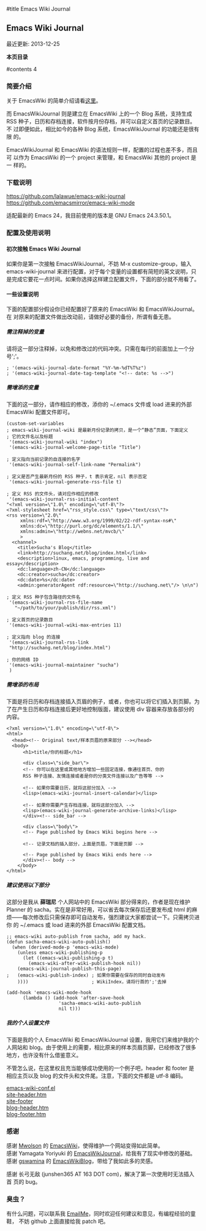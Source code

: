 
#title Emacs Wiki Journal

## Emacs Wiki Journal

最近更新: 2013-12-25

**本页目录**

#contents 4


### 简要介绍

关于 EmacsWiki 的简单介绍请看[这里](scratch#EmacsWiki)。

而 EmacsWikiJournal 则是建立在 EmacsWiki 上的一个 Blog 系统，支持生成
RSS 种子，日历和存档连接，软件按月份存档，并可以自定义首页的记录数目。不
过即便如此，相比如今的各种 Blog 系统，EmacsWikiJournal 的功能还是很有限
的。

EmacsWikiJournal 和 EmacsWiki 的语法规则一样，配置的过程也差不多，而且可
以作为 EmacsWiki 的一个 project 来管理，和 EmacsWiki 其他的 project 是一
样的。

### 下载说明


<https://github.com/lalawue/emacs-wiki-journal><br />
<https://github.com/emacsmirror/emacs-wiki-mode><br />

适配最新的 Emacs 24，我目前使用的版本是 GNU Emacs 24.3.50.1。


### 配置及使用说明

#### 初次接触 Emacs Wiki Journal

如果你是第一次接触 EmacsWikiJournal，不妨 M-x customize-group，输入
emacs-wiki-journal 来进行配置，对于每个变量的设置都有简短的英文说明，只
是完成它要花一点时间。如果你选择这样建立配置文件，下面的部分就不用看了。

#### 一些设置说明

下面的配置部分假设你已经配置好了原来的 EmacsWiki 和 EmacsWikiJournal。在
对原来的配置文件做出改动前，请做好必要的备份，所谓有备无患。
##### 需注释掉的变量

请将这一部分注释掉，以免和修改过的代码冲突。只需在每行的前面加上一个分号';'。

```source
; '(emacs-wiki-journal-date-format "%Y-%m-%dT%T%z")
; '(emacs-wiki-journal-date-tag-template "<!-- date: %s -->")
```

##### 需增添的变量

下面的这一部分，请作相应的修改，添你的 ~/.emacs 文件或 load 进来的外部 EmacsWiki 配置文件即可。

```source
(custom-set-variables
; emacs-wiki-journal-wiki 是最新月份记录的拷贝，是一个“静态”页面，下面定义
; 它的文件名以及标题
 '(emacs-wiki-journal-wiki "index")
 '(emacs-wiki-journal-welcome-page-title "Title")

; 定义指向当前记录的自连接的名字
 '(emacs-wiki-journal-self-link-name "Permalink")

; 定义是否产生最新月份的 RSS 种子，t 表示肯定，nil 表示否定
 '(emacs-wiki-journal-generate-rss-file t)

; 定义 RSS 的文件头，请对应作相应的修改
 '(emacs-wiki-journal-rss-initial-content
"<?xml version=\"1.0\" encoding=\"utf-8\"?>
<?xml-stylesheet href=\"rss_style.css\" type=\"text/css\"?>
<rss version=\"2.0\"
     xmlns:rdf=\"http://www.w3.org/1999/02/22-rdf-syntax-ns#\"
     xmlns:dc=\"http://purl.org/dc/elements/1.1/\"
     xmlns:admin=\"http://webns.net/mvcb/\"
     >
  <channel>
    <title>Sucha's Blog</title>
    <link>http://suchang.net/blog/index.html</link>
    <description>linux, emacs, programming, live and essay</description>
    <dc:language>zh-CN</dc:language>
    <dc:creator>sucha</dc:creator>
    <dc:date>%s</dc:date>
    <admin:generatorAgent rdf:resource=\"http://suchang.net\"/> \n\n")

; 定义 RSS 种子包含路径的文件名
 '(emacs-wiki-journal-rss-file-name
   "~/path/to/your/publish/dir/rss.xml")

; 定义首页的记录数目
 '(emacs-wiki-journal-wiki-max-entries 11)

; 定义指向 blog 的连接
 '(emacs-wiki-journal-rss-link
 "http://suchang.net/blog/index.html")

; 你的网络 ID
 '(emacs-wiki-journal-maintainer "sucha")
 )
```

##### 需增添的布局

下面是将日历和存档连接插入页眉的例子，或者，你也可以将它们插入到页脚。为
了在产生日历和存档连接后更好地控制版面，建议使用 div 容器来存放各部分的
内容。

```source
<?xml version=\"1.0\" encoding=\"utf-8\">
<html>
  <head><!-- Original text/样本页眉的原来部分 --></head>
  <body>
      <h1>title/你的标题</h1>

      <div class=\"side_bar\">
      <!-- 你可以在这里或其他地方增加一些固定连接，像通往首页、你的
      RSS 种子连接、友情连接或者是你的分类文件连接以及广告等等 -->

      <!-- 如果你需要日历，就将这部分加入 -->
      <lisp>(emacs-wiki-journal-insert-calendar)</lisp>

      <!-- 如果你需要产生存档连接，就将这部分加入 -->
      <lisp>(emacs-wiki-journal-generate-archive-links)</lisp> 
      </div><!-- side_bar -->

      <div class=\"body\">
      <!-- Page published by Emacs Wiki begins here -->
     
      <!-- 记录文档的插入部分，上面是页眉，下面是页脚 -->

      <!-- Page published by Emacs Wiki ends here -->
      </div><!-- body -->
    </body>
</html>
```

##### 建议使用以下部分

这部分是我从 **薛瑞尼** 个人网站中的 EmacsWiki 部分得来的，作者是现在维护
Planner 的 sacha。实在是非常好用，可以省去每次保存后还要发布成 html 的麻
烦——每次修改后只需保存即可自动发布，强烈建议大家都尝试一下。只需拷贝进你
的 ~/.emacs 或 load 进来的外部 EmacsWiki 配置文档。

```source
;; emacs-wiki auto-publish from sacha, add my hack.
(defun sacha-emacs-wiki-auto-publish()
  (when (derived-mode-p 'emacs-wiki-mode)
    (unless emacs-wiki-publishing-p
      (let ((emacs-wiki-publishing-p t)
	    (emacs-wiki-after-wiki-publish-hook nil))
	(emacs-wiki-journal-publish-this-page)
;	(emacs-wiki-publish-index) ; 如果你需要在保存的同时自动发布 
	))))                       ; WikiIndex，请将行首的';'去掉

(add-hook 'emacs-wiki-mode-hook
	  (lambda () (add-hook 'after-save-hook
			       'sacha-emacs-wiki-auto-publish
			       nil t)))
```

##### 我的个人设置文件

下面是我的个人 EmacsWiki 和 EmacsWikiJournal 设置，我用它们来维护我的个
人网站和 blog。由于使用上的需要，相比原来的样本页眉页脚，已经修改了很多
地方，也许没有什么借鉴意义。

不管怎么说，在这里权且充当能够成功使用的一个例子吧，header 和 footer 是
相应主页以及 blog 的文件头和文件尾。注意，下面的文件都是 utf-8 编码。

[emacs-wiki-conf.el](code#emacs-wiki-conf.el.htm)<br />
[site-header.htm](code#.site-header.htm)<br />
[site-footer](code#.site-footer.htm)<br />
[blog-header.htm](code#.blog-header.htm)<br />
[blog-footer.htm](code#.blog-footer.htm)<br />


### 感谢

感谢 [Mwolson](http://www.mwolson.org/) 的 [EmacsWiki](EmacsWikiProject)，使得维护一个网站变得如此简单。<br />
感谢 Yamagata Yoriyuki 的 [EmacsWikiJournal](http://www15.ocn.ne.jp/~rodinia/emacs-wiki-journal.el)，给我有了现实中修改的基础。<br />
感谢 [gswamina](http://www.sfu.ca/~gswamina) 的 [EmacsWikiBlog](http://www.sfu.ca/~gswamina/EmacsWikiBlog.html)，带给了我如此多的灵感。

感谢 长弓无敌 (junshen365 AT 163 DOT com)，解决了第一次使用时无法插入首
页的 bug。


### 臭虫？

有什么问题，可以联系我 <a class="nonexistent" href="mailto:suchaaa@gmail.com">EmailMe</a>，同时欢迎任何建议和意见，有编程经验的童鞋，
不妨 github 上面直接给我 patch 吧。

